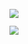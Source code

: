 ![](https://github-readme-stats.vercel.app/api?username=wikyprash&show_icons=true&count_private=false)

![](https://github-readme-stats.vercel.app/api/top-langs/?username=wikyprash&hide=Tex&layout=compact)
